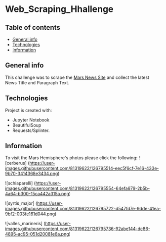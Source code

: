 # Web_Scraping_Hhallenge
## Table of contents
* [General info](#general-info)
* [Technologies](#technologies)
* [Information](#information)

## General info
This challenge was to scrape the [Mars News Site](https://redplanetscience.com/) and collect the latest News Title and Paragraph Text. 
	
## Technologies
Project is created with:
* Jupyter Notebook
* BeautifulSoup
* Requests/Splinter.
	
## Information
To visit the Mars Hemisphere's photos please click the following:
![cerberus]
(https://user-images.githubusercontent.com/81319622/126795514-eec5f6cf-7e16-433e-9b70-3414368e3434.png)

![schiaparelli]
(https://user-images.githubusercontent.com/81319622/126795554-64efa679-2b5b-4a64-b300-15ca442a315a.png)

![syrtis_major]
(https://user-images.githubusercontent.com/81319622/126795722-d547fd7e-9dde-41ea-9bf2-003fe161d044.png)

![valles_marineris]
(https://user-images.githubusercontent.com/81319622/126795736-92abe144-dc86-4895-ac95-051d20081e6a.png)






	

